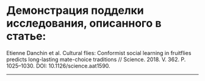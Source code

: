 ﻿# Демонстрация подделки исследования, описанного в статье:

Etienne Danchin et al.  Cultural flies: Conformist social learning in fruitflies predicts long-lasting mate-choice traditions // Science. 2018. V. 362. P. 1025–1030. DOI: 10.1126/science.aat1590.

---
